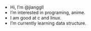 - Hi, I’m @jianggll
- I’m interested in programing, anime.
- I am good at c and linux.
- I’m currently learning data structure.

<!---
jianggll/jianggll is a ✨ special ✨ repository because its `README.md` (this file) appears on your GitHub profile.
You can click the Preview link to take a look at your changes.
--->
